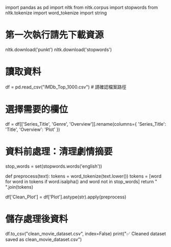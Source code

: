 import pandas as pd
import nltk
from nltk.corpus import stopwords
from nltk.tokenize import word_tokenize
import string

# 第一次執行請先下載資源
nltk.download('punkt')
nltk.download('stopwords')

# 讀取資料
df = pd.read_csv("IMDb_Top_1000.csv")  # 請確認檔案路徑

# 選擇需要的欄位
df = df[['Series_Title', 'Genre', 'Overview']].rename(columns={
    'Series_Title': 'Title',
    'Overview': 'Plot'
})

# 資料前處理：清理劇情摘要
stop_words = set(stopwords.words('english'))

def preprocess(text):
    tokens = word_tokenize(text.lower())
    tokens = [word for word in tokens if word.isalpha() and word not in stop_words]
    return " ".join(tokens)

df['Clean_Plot'] = df['Plot'].astype(str).apply(preprocess)

# 儲存處理後資料
df.to_csv("clean_movie_dataset.csv", index=False)
print("✅ Cleaned dataset saved as clean_movie_dataset.csv")


